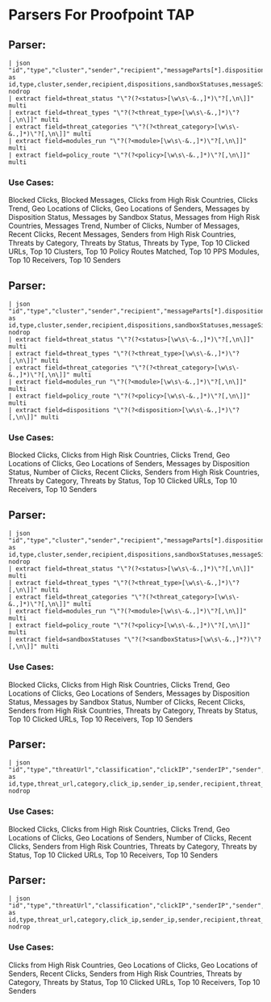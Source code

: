# Parsers For Proofpoint TAP

## Parser:
```
| json "id","type","cluster","sender","recipient","messageParts[*].disposition","messageParts[*].sandboxStatus","messageSize","modulesRun","policyRoutes","senderIP","threatsInfoMap[*].classification","threatsInfoMap[*].threatType","threatsInfoMap[*].threatStatus","impostorScore","malwareScore","phishScore","spamScore","quarantineFolder","quarantineRule","subject" as id,type,cluster,sender,recipient,dispositions,sandboxStatuses,messageSize,modules_run,policy_route,sender_ip,threat_categories,threat_types,threat_status,impostor_score,malware_score,phish_score,spam_score,quarantine_folder,quarantine_rule,subject nodrop
| extract field=threat_status "\"?(?<status>[\w\s\-&.,]*)\"?[,\n\]]" multi
| extract field=threat_types "\"?(?<threat_type>[\w\s\-&.,]*)\"?[,\n\]]" multi
| extract field=threat_categories "\"?(?<threat_category>[\w\s\-&.,]*)\"?[,\n\]]" multi
| extract field=modules_run "\"?(?<module>[\w\s\-&.,]*)\"?[,\n\]]" multi
| extract field=policy_route "\"?(?<policy>[\w\s\-&.,]*)\"?[,\n\]]" multi
```
### Use Cases:
Blocked Clicks, Blocked Messages, Clicks from High Risk Countries, Clicks Trend, Geo Locations of Clicks, Geo Locations of Senders, Messages by Disposition Status, Messages by Sandbox Status, Messages from High Risk Countries, Messages Trend, Number of Clicks, Number of Messages, Recent Clicks, Recent Messages, Senders from High Risk Countries, Threats by Category, Threats by Status, Threats by Type, Top 10 Clicked URLs, Top 10 Clusters, Top 10 Policy Routes Matched, Top 10 PPS Modules, Top 10 Receivers, Top 10 Senders



## Parser:
```
| json "id","type","cluster","sender","recipient","messageParts[*].disposition","messageParts[*].sandboxStatus","messageSize","modulesRun","policyRoutes","senderIP","threatsInfoMap[*].classification","threatsInfoMap[*].threatType","threatsInfoMap[*].threatStatus","impostorScore","malwareScore","phishScore","spamScore","quarantineFolder","quarantineRule","subject" as id,type,cluster,sender,recipient,dispositions,sandboxStatuses,messageSize,modules_run,policy_route,sender_ip,threat_categories,threat_types,threat_status,impostor_score,malware_score,phish_score,spam_score,quarantine_folder,quarantine_rule,subject nodrop
| extract field=threat_status "\"?(?<status>[\w\s\-&.,]*)\"?[,\n\]]" multi
| extract field=threat_types "\"?(?<threat_type>[\w\s\-&.,]*)\"?[,\n\]]" multi
| extract field=threat_categories "\"?(?<threat_category>[\w\s\-&.,]*)\"?[,\n\]]" multi
| extract field=modules_run "\"?(?<module>[\w\s\-&.,]*)\"?[,\n\]]" multi
| extract field=policy_route "\"?(?<policy>[\w\s\-&.,]*)\"?[,\n\]]" multi
| extract field=dispositions "\"?(?<disposition>[\w\s\-&.,]*)\"?[,\n\]]" multi
```
### Use Cases:
Blocked Clicks, Clicks from High Risk Countries, Clicks Trend, Geo Locations of Clicks, Geo Locations of Senders, Messages by Disposition Status, Number of Clicks, Recent Clicks, Senders from High Risk Countries, Threats by Category, Threats by Status, Top 10 Clicked URLs, Top 10 Receivers, Top 10 Senders



## Parser:
```
| json "id","type","cluster","sender","recipient","messageParts[*].disposition","messageParts[*].sandboxStatus","messageSize","modulesRun","policyRoutes","senderIP","threatsInfoMap[*].classification","threatsInfoMap[*].threatType","threatsInfoMap[*].threatStatus","impostorScore","malwareScore","phishScore","spamScore","quarantineFolder","quarantineRule","subject" as id,type,cluster,sender,recipient,dispositions,sandboxStatuses,messageSize,modules_run,policy_route,sender_ip,threat_categories,threat_types,threat_status,impostor_score,malware_score,phish_score,spam_score,quarantine_folder,quarantine_rule,subject nodrop
| extract field=threat_status "\"?(?<status>[\w\s\-&.,]*)\"?[,\n\]]" multi
| extract field=threat_types "\"?(?<threat_type>[\w\s\-&.,]*)\"?[,\n\]]" multi
| extract field=threat_categories "\"?(?<threat_category>[\w\s\-&.,]*)\"?[,\n\]]" multi
| extract field=modules_run "\"?(?<module>[\w\s\-&.,]*)\"?[,\n\]]" multi
| extract field=policy_route "\"?(?<policy>[\w\s\-&.,]*)\"?[,\n\]]" multi
| extract field=sandboxStatuses "\"?(?<sandboxStatus>[\w\s\-&.,]*?)\"?[,\n\]]" multi
```
### Use Cases:
Blocked Clicks, Clicks from High Risk Countries, Clicks Trend, Geo Locations of Clicks, Geo Locations of Senders, Messages by Disposition Status, Messages by Sandbox Status, Number of Clicks, Recent Clicks, Senders from High Risk Countries, Threats by Category, Threats by Status, Top 10 Clicked URLs, Top 10 Receivers, Top 10 Senders



## Parser:
```
| json "id","type","threatUrl","classification","clickIP","senderIP","sender","recipient","threatStatus" as id,type,threat_url,category,click_ip,sender_ip,sender,recipient,threat_status nodrop
```
### Use Cases:
Blocked Clicks, Clicks from High Risk Countries, Clicks Trend, Geo Locations of Clicks, Geo Locations of Senders, Number of Clicks, Recent Clicks, Senders from High Risk Countries, Threats by Category, Threats by Status, Top 10 Clicked URLs, Top 10 Receivers, Top 10 Senders



## Parser:
```
| json "id","type","threatUrl","classification","clickIP","senderIP","sender","recipient","threatStatus","url" as id,type,threat_url,category,click_ip,sender_ip,sender,recipient,threat_status,url nodrop
```
### Use Cases:
Clicks from High Risk Countries, Geo Locations of Clicks, Geo Locations of Senders, Recent Clicks, Senders from High Risk Countries, Threats by Category, Threats by Status, Top 10 Clicked URLs, Top 10 Receivers, Top 10 Senders


